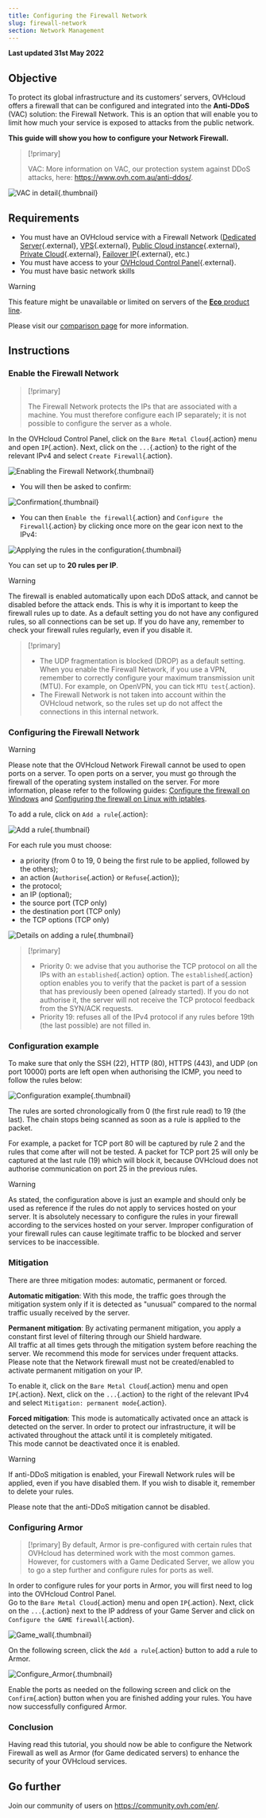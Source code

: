 ```yaml
---
title: Configuring the Firewall Network
slug: firewall-network
section: Network Management
---
```


**Last updated 31st May 2022**

## Objective

To protect its global infrastructure and its customers’ servers, OVHcloud offers a firewall that can be configured and integrated into the **Anti-DDoS** (VAC) solution: the Firewall Network. This is an option that will enable you to limit how much your service is exposed to attacks from the public network.

**This guide will show you how to configure your Network Firewall.**


> [!primary]
>
> VAC: More information on VAC, our protection system against DDoS attacks, here: <https://www.ovh.com.au/anti-ddos/>.
> 

![VAC in detail](images/vac-inside.png){.thumbnail}


## Requirements

- You must have an OVHcloud service with a Firewall Network ([Dedicated Server](https://www.ovh.com.au/dedicated-servers/){.external}, [VPS](https://www.ovh.com.au/vps/){.external}, [Public Cloud instance](https://www.ovh.com.au/public-cloud/instances/){.external}, [Private Cloud](https://www.ovh.com.au/private-cloud/){.external},  [Failover IP](https://www.ovh.com.au/dedicated-servers/ip_failover.xml){.external}, etc.)
- You must have access to your [OVHcloud Control Panel](https://ca.ovh.com/auth/?action=gotomanager&from=https://www.ovh.com.au/&ovhSubsidiary=au){.external}.
- You must have basic network skills

> [!warning]
> This feature might be unavailable or limited on servers of the [**Eco** product line](https://eco.ovhcloud.com/en-au/about/).
>
> Please visit our [comparison page](https://eco.ovhcloud.com/en-au/compare/) for more information.

## Instructions

### Enable the Firewall Network

> [!primary]
>
> The Firewall Network protects the IPs that are associated with a machine. You must therefore configure each IP separately; it is not possible to configure the server as a whole.
> 

In the OVHcloud Control Panel, click on the `Bare Metal Cloud`{.action} menu and open `IP`{.action}. Next, click on the `...`{.action} to the right of the relevant IPv4 and select `Create Firewall`{.action}.

![Enabling the Firewall Network](images/firewall_creation2022.png){.thumbnail}

- You will then be asked to confirm:

![Confirmation](images/creationvalid.png){.thumbnail}

- You can then `Enable the firewall`{.action} and `Configure the Firewall`{.action} by clicking once more on the gear icon next to the IPv4:

![Applying the rules in the configuration](images/activationconfig.png){.thumbnail}

You can set up to **20 rules per IP**.


> [!warning]
>
> The firewall is enabled automatically upon each DDoS attack, and cannot be disabled before the attack ends. This is why it is important to keep the firewall rules up to date.
> As a default setting you do not have any configured rules, so all connections can be set up.
> If you do have any, remember to check your firewall rules regularly, even if you disable it.
> 


> [!primary]
>
> - The UDP fragmentation is blocked (DROP) as a default setting. When you enable the Firewall Network, if you use a VPN, remember to correctly configure your maximum transmission unit (MTU). For example, on OpenVPN, you can tick `MTU test`{.action}.
> - The Firewall Network is not taken into account within the OVHcloud network, so the rules set up do not affect the connections in this internal network.
>


### Configuring the Firewall Network

> [!warning]
> Please note that the OVHcloud Network Firewall cannot be used to open ports on a server. To open ports on a server, you must go through the firewall of the operating system installed on the server. 
> For more information, please refer to the following guides: [Configure the firewall on Windows](https://docs.ovh.com/au/en/dedicated/firewall-windows/) and [Configuring the firewall on Linux with iptables](https://docs.ovh.com/au/en/dedicated/firewall-iptables/).
>

To add a rule, click on `Add a rule`{.action}:


![Add a rule](images/ajoutregle1.png){.thumbnail}

For each rule you must choose:

- a priority (from 0 to 19, 0 being the first rule to be applied, followed by the others);
- an action (`Authorise`{.action} or `Refuse`{.action});
- the protocol;
- an IP (optional);
- the source port (TCP only)
- the destination port (TCP only)
- the TCP options (TCP only)


![Details on adding a rule](images/ajoutregle4.png){.thumbnail}


> [!primary]
>
> - Priority 0: we advise that you authorise the TCP protocol on all the IPs with an `established`{.action} option. The `established`{.action} option enables you to verify that the packet is part of a session that has previously been opened (already started). If you do not authorise it, the server will not receive the TCP protocol feedback from the SYN/ACK requests.
> - Priority 19: refuses all of the IPv4 protocol if any rules before 19th (the last possible) are not filled in.
> 


### Configuration example

To make sure that only the SSH (22), HTTP (80), HTTPS (443), and UDP (on port 10000) ports are left open when authorising the ICMP, you need to follow the rules below:

![Configuration example](images/exemple.png){.thumbnail}

The rules are sorted chronologically from 0 (the first rule read) to 19 (the last). The chain stops being scanned as soon as a rule is applied to the packet.

For example, a packet for TCP port 80 will be captured by rule 2 and the rules that come after will not be tested. A packet for TCP port 25 will only be captured at the last rule (19) which will block it, because OVHcloud does not authorise communication on port 25 in the previous rules.

> [!warning]
> As stated, the configuration above is just an example and should only be used as reference if the rules do not apply to services hosted on your server. It is absolutely necessary to configure the rules in your firewall according to the services hosted on your server. Improper configuration of your firewall rules can cause legitimate traffic to be blocked and server services to be inaccessible. 
> 

### Mitigation

There are three mitigation modes: automatic, permanent or forced.

**Automatic mitigation**: With this mode, the traffic goes through the mitigation system only if it is detected as "unusual" compared to the normal traffic usually received by the server. 

**Permanent mitigation**: By activating permanent mitigation, you apply a constant first level of filtering through our Shield hardware.<br>
All traffic at all times gets through the mitigation system before reaching the server. We recommend this mode for services under frequent attacks.<br>
Please note that the Network firewall must not be created/enabled to activate permanent mitigation on your IP.

To enable it, click on the `Bare Metal Cloud`{.action} menu and open `IP`{.action}. Next, click on the `...`{.action} to the right of the relevant IPv4 and select `Mitigation: permanent mode`{.action}.

**Forced mitigation**: This mode is automatically activated once an attack is detected on the server. In order to protect our infrastructure, it will be activated throughout the attack until it is completely mitigated.<br> 
This mode cannot be deactivated once it is enabled.

> [!warning]
>
> If anti-DDoS mitigation is enabled, your Firewall Network rules will be applied, even if you have disabled them. If you wish to disable it, remember to delete your rules.
> 
> Please note that the anti-DDoS mitigation cannot be disabled.

### Configuring Armor

> [!primary]
> By default, Armor is pre-configured with certain rules that OVHcloud has determined work with the most common games. However, for customers with a Game Dedicated Server, we allow you to go a step further and configure rules for ports as well.
>

In order to configure rules for your ports in Armor, you will first need to log into the OVHcloud Control Panel.<br>
Go to the `Bare Metal Cloud`{.action} menu and open `IP`{.action}. Next, click on the `...`{.action} next to the IP address of your Game Server and click on `Configure the GAME firewall`{.action}.

![Game_wall](images/GAMEwall2021.png){.thumbnail}

On the following screen, click the `Add a rule`{.action} button to add a rule to Armor.

![Configure_Armor](images/ConfigureArmor2021.png){.thumbnail}

Enable the ports as needed on the following screen and click on the `Confirm`{.action} button when you are finished adding your rules. You have now successfully configured Armor.

### Conclusion

Having read this tutorial, you should now be able to configure the Network Firewall as well as Armor (for Game dedicated servers) to enhance the security of your OVHcloud services.

## Go further

Join our community of users on <https://community.ovh.com/en/>.
